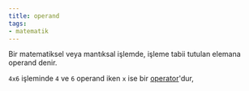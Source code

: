 ```yaml
---
title: operand
tags:
- matematik
---
```


Bir matematiksel veya mantıksal işlemde, işleme tabii tutulan elemana operand denir.

`4x6` işleminde `4` ve `6` operand iken `x` ise bir [operator](/operator)'dur,
